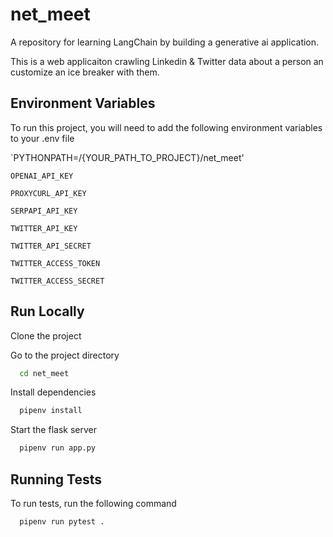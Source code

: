 
# net_meet

A repository for learning LangChain by building a generative ai application.

This is a web applicaiton crawling Linkedin & Twitter data about a person an customize an ice breaker with them. 


## Environment Variables

To run this project, you will need to add the following environment variables to your .env file

`PYTHONPATH=/{YOUR_PATH_TO_PROJECT}/net_meet'

`OPENAI_API_KEY`

`PROXYCURL_API_KEY`

`SERPAPI_API_KEY`

`TWITTER_API_KEY`

`TWITTER_API_SECRET`

`TWITTER_ACCESS_TOKEN`

`TWITTER_ACCESS_SECRET`
## Run Locally

Clone the project

Go to the project directory

```bash
  cd net_meet
```

Install dependencies

```bash
  pipenv install
```

Start the flask server

```bash
  pipenv run app.py
```


## Running Tests

To run tests, run the following command

```bash
  pipenv run pytest .
```
